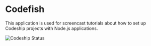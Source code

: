 Codefish
======================

This application is used for screencast tutorials about how to set up Codeship projects with Node.js applications.

![Codeship 
Status](https://codeship.io/projects/89472700-d665-0131-92fb-02936c5b9575/status)


